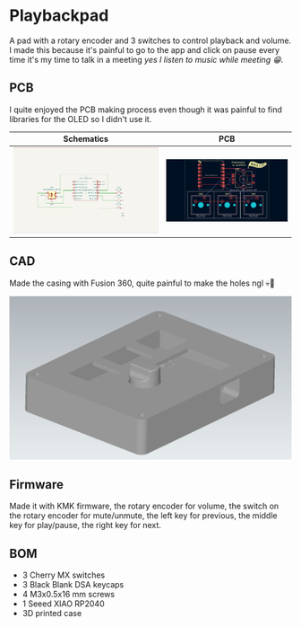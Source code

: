 # Playbackpad

A pad with a rotary encoder and 3 switches to control playback and volume. I made this because it's painful to go to the app and click on pause every time it's my time to talk in a meeting <i>yes I listen to music while meeting 😁</i>.

## PCB

I quite enjoyed the PCB making process even though it was painful to find libraries for the OLED so I didn't use it.

Schematics | PCB
:--------: | :-:
![Schematics](images/kicad_f89OjKkaKC.png) | ![PCB](images/kicad_zTUGdFkLCO.png)

## CAD

Made the casing with Fusion 360, quite painful to make the holes ngl 💀🙏

![Casing](images/CADAssistant_iCwul75G0X.png)

## Firmware

Made it with KMK firmware, the rotary encoder for volume, the switch on the rotary encoder for mute/unmute, the left key for previous, the middle key for play/pause, the right key for next.

## BOM

- 3 Cherry MX switches
- 3 Black Blank DSA keycaps
- 4 M3x0.5x16 mm screws
- 1 Seeed XIAO RP2040
- 3D printed case